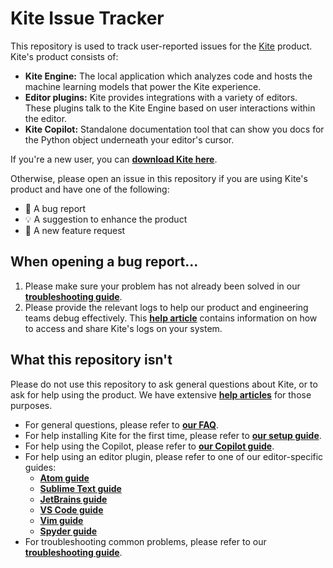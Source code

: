 # Kite Issue Tracker

This repository is used to track user-reported issues for the [Kite](https://kite.com) product. Kite's product consists
of:

* __Kite Engine:__ The local application which analyzes code and hosts the machine learning models that power the Kite
experience.
* __Editor plugins:__ Kite provides integrations with a variety of editors. These plugins talk to the Kite Engine based
on user interactions within the editor.
* __Kite Copilot:__ Standalone documentation tool that can show you docs for the Python object underneath your editor's
cursor.

If you're a new user, you can [__download Kite here__](https://kite.com/download).

Otherwise, please open an issue in this repository if you are using Kite's product and have one of the following:

* 🐛 A bug report
* 💡 A suggestion to enhance the product
* 🎁 A new feature request

## When opening a bug report...

1. Please make sure your problem has not already been solved in our [__troubleshooting guide__](https://help.kite.com/category/52-common-issues-troubleshooting).
2. Please provide the relevant logs to help our product and engineering teams debug effectively. This [__help article__](https://help.kite.com/article/96-contact-us-with-logs)
contains information on how to access and share Kite's logs on your system.

## What this repository isn't

Please do not use this repository to ask general questions about Kite, or to ask for help using the product. We have
extensive [__help articles__](https://help.kite.com) for those purposes.

* For general questions, please refer to [__our FAQ__](https://help.kite.com/category/40-the-kite-application).
* For help installing Kite for the first time, please refer to [__our setup guide__](https://help.kite.com/category/39-getting-started).
* For help using the Copilot, please refer to [__our Copilot guide__](https://help.kite.com/category/49-copilot).
* For help using an editor plugin, please refer to one of our editor-specific guides:
  * [__Atom guide__](https://help.kite.com/category/43-atom-integration)
  * [__Sublime Text guide__](https://help.kite.com/category/44-sublime-text-integration)
  * [__JetBrains guide__](https://help.kite.com/category/45-pycharm-intellij-integration)
  * [__VS Code guide__](https://help.kite.com/category/46-vs-code-integration)
  * [__Vim guide__](https://help.kite.com/category/47-vim-integration)
  * [__Spyder guide__](https://help.kite.com/category/89-spyder-integration)
* For troubleshooting common problems, please refer to our [__troubleshooting guide__](https://help.kite.com/category/52-common-issues-troubleshooting).

